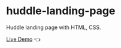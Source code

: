 # huddle-landing-page

Huddle landing page with HTML, CSS.

[Live Demo](https://rokufsd.github.io/huddle-landing-page/) :point_left:
